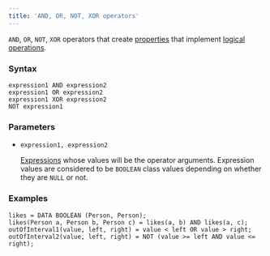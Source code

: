 ```yaml
---
title: 'AND, OR, NOT, XOR operators'
---
```


`AND`, `OR`, `NOT`, `XOR` operators that create [properties](Properties.md) that implement [logical operations](Logical_operators_AND_OR_NOT_XOR.md).

### Syntax

```
expression1 AND expression2
expression1 OR expression2
expression1 XOR expression2
NOT expression1
```

### Parameters

- `expression1, expression2`

    [Expressions](Expression.md) whose values will be the operator arguments. Expression values are considered to be `BOOLEAN` class values depending on whether they are `NULL` or not.

### Examples

```lsf
likes = DATA BOOLEAN (Person, Person);
likes(Person a, Person b, Person c) = likes(a, b) AND likes(a, c);
outOfInterval1(value, left, right) = value < left OR value > right;
outOfInterval2(value, left, right) = NOT (value >= left AND value <= right);
```

